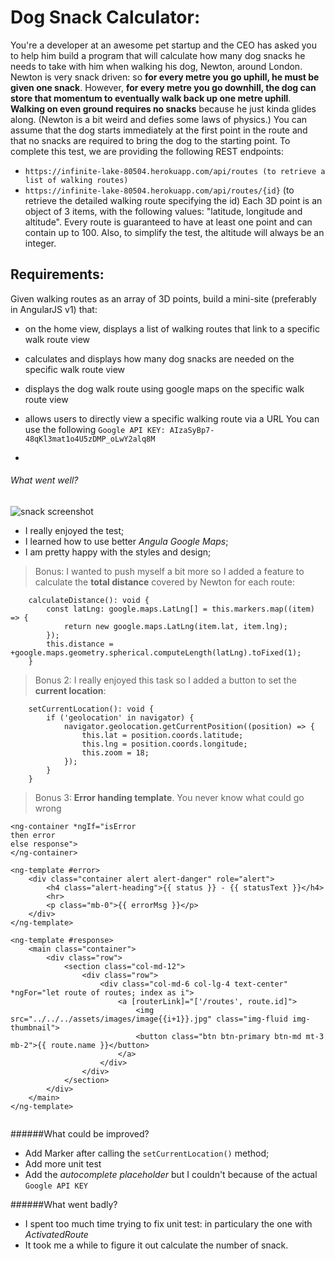 # Dog Snack Calculator:

You're a developer at an awesome pet startup and the CEO has asked you to help him build a program that will calculate how many dog snacks he needs to take with him when walking his dog, Newton, around London.
Newton is very snack driven: so **for every metre you go uphill, he must be given one snack**. However, **for every metre you go downhill, the dog can store that momentum to eventually walk back up one metre uphill**. **Walking on even ground requires no snacks** because he just kinda glides along. (Newton is a bit weird and defies some laws of physics.) You can assume that the dog starts immediately at the first point in the route and that no snacks are required to bring the dog to the starting point.
To complete this test, we are providing the following REST endpoints:

- `https://infinite-lake-80504.herokuapp.com/api/routes (to retrieve a list of walking routes)`
- `https://infinite-lake-80504.herokuapp.com/api/routes/{id}` (to retrieve the detailed walking route specifying the id)
Each 3D point is an object of 3 items, with the following values: "latitude, longitude and altitude". Every route is guaranteed to have at least one point and can contain up to 100.
Also, to simplify the test, the altitude will always be an integer.

## Requirements:
Given walking routes as an array of 3D points, build a mini-site (preferably in AngularJS v1) that:

- on the home view, displays a list of walking routes that link to a specific walk route view
- calculates and displays how many dog snacks are needed on the specific walk route view
- displays the dog walk route using google maps on the specific walk route view
- allows users to directly view a specific walking route via a URL
You can use the following `Google API KEY: AIzaSyBp7- 48qKl3mat1o4U5zDMP_oLwY2alq8M`

-


###### What went well?

![snack screenshot](https://www.dropbox.com/s/zekrn0re81saagc/tail.png?raw=1)

- I really enjoyed the test;
- I learned how to use better *Angula Google Maps*;
- I am pretty happy with the styles and design;

> Bonus: I wanted to push myself a bit more so I added a feature to calculate the **total distance** covered by Newton for each route:

```
    calculateDistance(): void {
        const latLng: google.maps.LatLng[] = this.markers.map((item) => {
            return new google.maps.LatLng(item.lat, item.lng);
        });
        this.distance = +google.maps.geometry.spherical.computeLength(latLng).toFixed(1);
    }
```

> Bonus 2: I really enjoyed this task so I added a button to set the **current location**:

```
    setCurrentLocation(): void {
        if ('geolocation' in navigator) {
            navigator.geolocation.getCurrentPosition((position) => {
                this.lat = position.coords.latitude;
                this.lng = position.coords.longitude;
                this.zoom = 18;
            });
        }
    }
```

> Bonus 3: **Error handing template**. You never know what could go wrong

```
<ng-container *ngIf="isError
then error
else response">
</ng-container>

<ng-template #error>
    <div class="container alert alert-danger" role="alert">
        <h4 class="alert-heading">{{ status }} - {{ statusText }}</h4>
        <hr>
        <p class="mb-0">{{ errorMsg }}</p>
    </div>
</ng-template>

<ng-template #response>
    <main class="container">
        <div class="row">
            <section class="col-md-12">
                <div class="row">
                    <div class="col-md-6 col-lg-4 text-center" *ngFor="let route of routes; index as i">
                        <a [routerLink]="['/routes', route.id]">
                            <img src="../../../assets/images/image{{i+1}}.jpg" class="img-fluid img-thumbnail">
                            <button class="btn btn-primary btn-md mt-3 mb-2">{{ route.name }}</button>
                        </a>
                    </div>
                </div>
            </section>
        </div>
    </main>
</ng-template>


``` 

######What could be improved?

- Add Marker after calling the `setCurrentLocation()` method;
- Add more unit test
- Add the _autocomplete placeholder_ but I couldn't because of the actual `Google API KEY`


######What went badly?

- I spent too much time trying to fix unit test: in particulary the one with _ActivatedRoute_
- It took me a while to figure it out calculate the number of snack.
